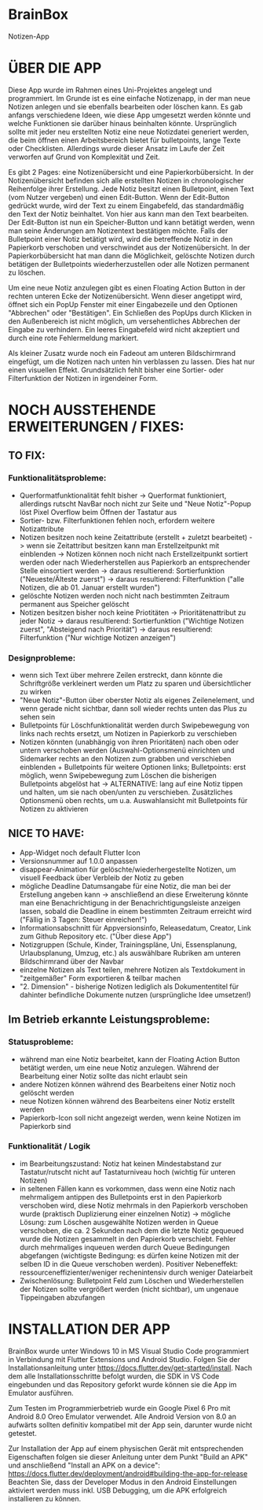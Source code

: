 # BrainBox
Notizen-App

# ÜBER DIE APP

Diese App wurde im Rahmen eines Uni-Projektes angelegt und programmiert.
Im Grunde ist es eine einfache Notizenapp, in der man neue Notizen anlegen und sie ebenfalls bearbeiten oder löschen kann. Es gab anfangs verschiedene Ideen, wie diese App umgesetzt werden könnte und welche Funktionen sie darüber hinaus beinhalten könnte. Ursprünglich sollte mit jeder neu erstellten Notiz eine neue Notizdatei generiert werden, die beim öffnen einen Arbeitsbereich bietet für bulletpoints, lange Texte oder Checklisten. Allerdings wurde dieser Ansatz im Laufe der Zeit verworfen auf Grund von Komplexität und Zeit.

Es gibt 2 Pages: eine Notizenübersicht und eine Papierkorbübersicht. In der Notizenübersicht befinden sich alle erstellten Notizen in chronologischer Reihenfolge ihrer Erstellung. Jede Notiz besitzt einen Bulletpoint,  einen Text (vom Nutzer vergeben) und einen Edit-Button. Wenn der Edit-Button gedrückt wurde, wird der Text zu einem Eingabefeld, das standardmäßig den Text der Notiz beinhaltet. Von hier aus kann man den Text bearbeiten. Der Edit-Button ist nun ein Speicher-Button und kann betätigt werden, wenn man seine Änderungen am Notizentext bestätigen möchte. Falls der Bulletpoint einer Notiz betätigt wird, wird die betreffende Notiz in den Papierkorb verschoben und verschwindet aus der Notizenübersicht. In der Papierkorbübersicht hat man dann die Möglichkeit, gelöschte Notizen durch betätigen der Bulletpoints wiederherzustellen oder alle Notizen permanent zu löschen.

Um eine neue Notiz anzulegen gibt es einen Floating Action Button in der rechten unteren Ecke der Notizenübersicht. Wenn dieser angetippt wird, öffnet sich ein PopUp Fenster mit einer Eingabezeile und den Optionen "Abbrechen" oder "Bestätigen". Ein Schließen des PopUps durch Klicken in den Außenbereich ist nicht möglich, um versehentliches Abbrechen der Eingabe zu verhindern. Ein leeres Eingabefeld wird nicht akzeptiert und durch eine rote Fehlermeldung markiert.

Als kleiner Zusatz wurde noch ein Fadeout am unteren Bildschirmrand eingefügt, um die Notizen nach unten hin verblassen zu lassen. Dies hat nur einen visuellen Effekt. Grundsätzlich fehlt bisher eine Sortier- oder Filterfunktion der Notizen in irgendeiner Form.

# NOCH AUSSTEHENDE ERWEITERUNGEN / FIXES:
## TO FIX:
### Funktionalitätsprobleme:
- Querformatfunktionalität fehlt bisher -> Querformat funktioniert, allerdings rutscht NavBar noch nicht zur Seite und "Neue Notiz"-Popup löst Pixel Overflow beim Öffnen der Tastatur aus
- Sortier- bzw. Filterfunktionen fehlen noch, erfordern weitere Notizattribute
- Notizen besitzen noch keine Zeitattribute (erstellt + zuletzt bearbeitet)
    -> wenn sie Zeitattribut besitzen kann man Erstellzeitpunkt mit einblenden
    -> Notizen können noch nicht nach Erstellzeitpunkt sortiert werden oder 
    nach Wiederherstellen aus Papierkorb an entsprechender Stelle einsortiert werden
    -> daraus resultierend: Sortierfunktion ("Neueste/Älteste zuerst")
    -> daraus resultierend: Filterfunktion ("alle Notizen, die ab 01. Januar erstellt wurden")
- gelöschte Notizen werden noch nicht nach bestimmten Zeitraum permanent aus Speicher gelöscht
- Notizen besitzen bisher noch keine Priotitäten
    -> Prioritätenattribut zu jeder Notiz
    -> daraus resultierend: Sortierfunktion ("Wichtige Notizen zuerst", "Absteigend nach Priorität")
    -> daraus resultierend: Filterfunktion ("Nur wichtige Notizen anzeigen")

### Designprobleme:
- wenn sich Text über mehrere Zeilen erstreckt, dann könnte die Schriftgröße verkleinert werden um Platz zu sparen und übersichtlicher zu wirken
- "Neue Notiz"-Button über oberster Notiz als eigenes Zeilenelement, und wenn gerade nicht sichtbar, dann soll wieder rechts unten das Plus zu sehen sein
- Bulletpoints für Löschfunktionalität werden durch Swipebewegung von links nach rechts ersetzt, um Notizen in Papierkorb zu verschieben
- Notizen könnten (unabhängig von ihren Prioritäten) nach oben oder untern verschoben werden (Auswahl-Optionsmenü einrichten und Sidemarker rechts an den Notizen zum grabben und verschieben einblenden + Bulletpoints für weitere Optionen links; Bulletpoints: erst möglich, wenn Swipebewegung zum Löschen die bisherigen Bulletpoints abgelöst hat
-> ALTERNATIVE: lang auf eine Notiz tippen und halten, um sie nach oben/unten zu verschieben. Zusätzliches Optionsmenü oben rechts, um u.a. Auswahlansicht mit Bulletpoints für Notizen zu aktivieren

## NICE TO HAVE:
- App-Widget noch default Flutter Icon
- Versionsnummer auf 1.0.0 anpassen
- disappear-Animation für gelöschte/wiederhergestellte Notizen, um visuell Feedback über Verbleib der Notiz zu geben
- mögliche Deadline Datumsangabe für eine Notiz, die man bei der Erstellung angeben kann
-> anschließend an diese Erweiterung könnte man eine Benachrichtigung in der Benachrichtigungsleiste anzeigen lassen, sobald die Deadline in einem bestimmten Zeitraum erreicht wird ("Fällig in 3 Tagen: Steuer einreichen!")
- Informationsabschnitt für Appversionsinfo, Releasedatum, Creator, Link zum Github Repository etc. ("Über diese App")
- Notizgruppen (Schule, Kinder, Trainingspläne, Uni, Essensplanung, Urlaubsplanung, Umzug, etc.) als auswählbare Rubriken am unteren Bildschirmrand über der Navbar
- einzelne Notizen als Text teilen, mehrere Notizen als Textdokument in "zeitgemäßer" Form exportieren & teilbar machen
- "2. Dimension" - bisherige Notizen lediglich als Dokumententitel für dahinter befindliche Dokumente nutzen (ursprüngliche Idee umsetzen!)

## Im Betrieb erkannte Leistungsprobleme:

### Statusprobleme:
- während man eine Notiz bearbeitet, kann der Floating Action Button betätigt werden, um eine neue Notiz anzulegen. Während der Bearbeitung einer Notiz sollte das nicht erlaubt sein
- andere Notizen können während des Bearbeitens einer Notiz noch gelöscht werden
- neue Notizen können während des Bearbeitens einer Notiz erstellt werden
- Papierkorb-Icon soll nicht angezeigt werden, wenn keine Notizen im Papierkorb sind 

### Funktionalität / Logik
- im Bearbeitungszustand: Notiz hat keinen Mindestabstand zur Tastatur/rutscht nicht auf Tastaturniveau hoch (wichtig für unteren Notizen)
- in seltenen Fällen kann es vorkommen, dass wenn eine Notiz nach mehrmaligem antippen des Bulletpoints erst in den Papierkorb verschoben wird, diese Notiz mehrmals in den Papierkorb verschoben wurde (praktisch Duplizierung einer einzelnen Notiz)
    -> mögliche Lösung: zum Löschen ausgewählte Notizen werden in Queue verschoben, die ca. 2 Sekunden nach dem die letzte Notiz gequeued wurde die Notizen gesammelt in den Papierkorb verschiebt. Fehler durch mehrmaliges inqueuen werden durch Queue Bedingungen abgefangen (wichtigste Bedingung: es dürfen keine Notizen mit der selben ID in die Queue verschoben werden). Positiver Nebeneffekt: ressourceneffizienter/weniger rechenintensiv durch weniger Dateiarbeit
- Zwischenlösung: Bulletpoint Feld zum Löschen und Wiederherstellen der Notizen sollte vergrößert werden (nicht sichtbar), um ungenaue Tippeingaben abzufangen

# INSTALLATION DER APP
BrainBox wurde unter Windows 10 in MS Visual Studio Code programmiert in Verbindung mit Flutter Extensions und Android Studio. Folgen Sie der Installationsanleitung unter https://docs.flutter.dev/get-started/install. Nach dem alle Installationsschritte befolgt wurden, die SDK in VS Code eingebunden und das Repository geforkt wurde können sie die App im Emulator ausführen.

Zum Testen im Programmierbetrieb wurde ein Google Pixel 6 Pro mit Android 8.0 Oreo Emulator verwendet. Alle Android Version von 8.0 an aufwärts sollten definitiv kompatibel mit der App sein, darunter wurde nicht getestet.

Zur Installation der App auf einem physischen Gerät mit entsprechenden Eigenschaften folgen sie dieser Anleitung unter dem Punkt "Build an APK" und anschließend "Install an APK on a device":
https://docs.flutter.dev/deployment/android#building-the-app-for-release
Beachten Sie, dass der Developer Modus in den Android Einstellungen aktiviert werden muss inkl. USB Debugging, um die APK erfolgreich installieren zu können.
